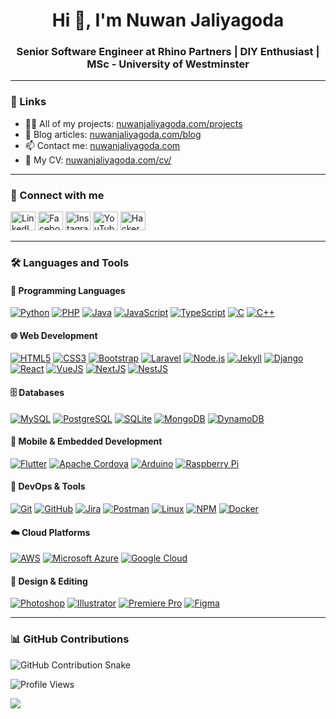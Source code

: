 <h1 align="center">Hi 👋, I'm Nuwan Jaliyagoda</h1>
<h3 align="center">Senior Software Engineer at Rhino Partners | DIY Enthusiast | MSc - University of Westminster</h3>

---

### 🔗 Links

- 👨‍💻 All of my projects: [nuwanjaliyagoda.com/projects](https://nuwanjaliyagoda.com/projects)
- 📝 Blog articles: [nuwanjaliyagoda.com/blog](https://nuwanjaliyagoda.com/blog)
- 📫 Contact me: [nuwanjaliyagoda.com](https://nuwanjaliyagoda.com)
- 📄 My CV: [nuwanjaliyagoda.com/cv/](https://nuwanjaliyagoda.com/cv/)

---

### 🤝 Connect with me

<p align="left">
    <a href="https://linkedin.com/in/nuwan-jaliyagoda" target="blank"><img src="https://cdn.jsdelivr.net/gh/devicons/devicon@latest/icons/linkedin/linkedin-original.svg" alt="LinkedIn" height="30" width="40" /></a>
    <a href="https://fb.com/nuwan.jaliyagoda" target="blank"><img src="https://cdn.jsdelivr.net/gh/devicons/devicon@latest/icons/facebook/facebook-original.svg" alt="Facebook" height="30" width="40" /></a>
    <a href="https://instagram.com/nuwanjaliyagoda" target="blank"><img src="https://raw.githubusercontent.com/rahuldkjain/github-profile-readme-generator/master/src/images/icons/Social/instagram.svg" alt="Instagram" height="30" width="40" /></a>
    <a href="https://www.youtube.com/channel/UC1EaR2mO0KTP4RjKe__wgqA" target="blank"><img src="https://raw.githubusercontent.com/rahuldkjain/github-profile-readme-generator/master/src/images/icons/Social/youtube.svg" alt="YouTube" height="30" width="40" /></a>
    <a href="https://www.hackerrank.com/nuwanj" target="blank"><img src="https://raw.githubusercontent.com/rahuldkjain/github-profile-readme-generator/master/src/images/icons/Social/hackerrank.svg" alt="HackerRank" height="30" width="40" /></a>
</p>

---

### 🛠️ Languages and Tools

#### 📌 Programming Languages

[![Python](https://img.shields.io/badge/Python-3776AB?style=flat-square&logo=python&logoColor=white)](https://www.python.org)
[![PHP](https://img.shields.io/badge/PHP-777BB4?style=flat-square&logo=php&logoColor=white)](https://www.php.net)
[![Java](https://img.shields.io/badge/Java-%23ED8B00.svg?logo=openjdk&logoColor=white)](https://www.java.com)
[![JavaScript](https://img.shields.io/badge/JavaScript-F7DF1E?style=flat-square&logo=javascript&logoColor=black)](https://www.javascript.com)
[![TypeScript](https://img.shields.io/badge/TypeScript-3178C6?style=flat-square&logo=typescript&logoColor=white)](https://www.typescriptlang.org)
[![C](https://img.shields.io/badge/C-00599C?logo=c&logoColor=white)](https://en.wikipedia.org/wiki/C_(programming_language))
[![C++](https://img.shields.io/badge/C++-00599C?style=flat-square&logo=cplusplus&logoColor=white)](https://isocpp.org)

#### 🌐 Web Development

[![HTML5](https://img.shields.io/badge/HTML5-E34F26?style=flat-square&logo=html5&logoColor=white)](https://developer.mozilla.org/en-US/docs/Web/HTML)
[![CSS3](https://img.shields.io/badge/CSS3-1572B6?style=flat-square&logo=css3&logoColor=white)](https://developer.mozilla.org/en-US/docs/Web/CSS)
[![Bootstrap](https://img.shields.io/badge/Bootstrap-7952B3?style=flat-square&logo=bootstrap&logoColor=white)](https://getbootstrap.com)
[![Laravel](https://img.shields.io/badge/Laravel-FF2D20?style=flat-square&logo=laravel&logoColor=white)](https://laravel.com)
[![Node.js](https://img.shields.io/badge/Node.js-339933?style=flat-square&logo=node.js&logoColor=white)](https://nodejs.org)
[![Jekyll](https://img.shields.io/badge/Jekyll-C00?logo=jekyll&logoColor=fff)](https://jekyllrb.com)
[![Django](https://img.shields.io/badge/Django-092E20?style=flat-square&logo=django&logoColor=white)](https://www.djangoproject.com/)
[![React](https://img.shields.io/badge/React-61DAFB?style=flat-square&logo=react&logoColor=black)](https://reactjs.org)
[![VueJS](https://img.shields.io/badge/Vue.js-4FC08D?style=flat-square&logo=vue.js&logoColor=white)](https://vuejs.org)
[![NextJS](https://img.shields.io/badge/Next.js-000000?style=flat-square&logo=next.js&logoColor=white)](https://nextjs.org)
[![NestJS](https://img.shields.io/badge/NestJS-E0234E?style=flat-square&logo=nestjs&logoColor=white)](https://nestjs.com)

#### 🗄️ Databases

[![MySQL](https://img.shields.io/badge/MySQL-4479A1?style=flat-square&logo=mysql&logoColor=white)](https://www.mysql.com)
[![PostgreSQL](https://img.shields.io/badge/PostgreSQL-336791?style=flat-square&logo=postgresql&logoColor=white)](https://www.postgresql.org)
[![SQLite](https://img.shields.io/badge/SQLite-07405E?style=flat-square&logo=sqlite&logoColor=white)](https://www.sqlite.org)
[![MongoDB](https://img.shields.io/badge/MongoDB-47A248?style=flat-square&logo=mongodb&logoColor=white)](https://www.mongodb.com)
[![DynamoDB](https://img.shields.io/badge/DynamoDB-FF9900?style=flat-square&logo=amazon-dynamodb&logoColor=white)](https://aws.amazon.com/dynamodb/)

#### 📱 Mobile & Embedded Development

[![Flutter](https://img.shields.io/badge/Flutter-02569B?style=flat-square&logo=flutter&logoColor=white)](https://flutter.dev)
[![Apache Cordova](https://img.shields.io/badge/Apache%20Cordova-46494A?style=flat-square&logo=cordova&logoColor=white)](https://cordova.apache.org)
[![Arduino](https://img.shields.io/badge/Arduino-00979D?style=flat-square&logo=arduino&logoColor=white)](https://www.arduino.cc)
[![Raspberry Pi](https://img.shields.io/badge/Raspberry%20Pi-C51A4A?style=flat-square&logo=raspberrypi&logoColor=white)](https://www.raspberrypi.org)

#### 🔧 DevOps & Tools

[![Git](https://img.shields.io/badge/Git-F05032?style=flat-square&logo=git&logoColor=white)](https://git-scm.com)
[![GitHub](https://img.shields.io/badge/GitHub-181717?style=flat-square&logo=github&logoColor=white)](https://github.com)
[![Jira](https://img.shields.io/badge/Jira-0052CC?style=flat-square&logo=jira&logoColor=white)](https://www.atlassian.com/software/jira)
[![Postman](https://img.shields.io/badge/Postman-FF6C37?style=flat-square&logo=postman&logoColor=white)](https://www.postman.com)
[![Linux](https://img.shields.io/badge/Linux-FCC624?style=flat-square&logo=linux&logoColor=white)](https://www.linux.org)
[![NPM](https://img.shields.io/badge/NPM-CB3837?style=flat-square&logo=npm&logoColor=white)](https://www.npmjs.com)
[![Docker](https://img.shields.io/badge/Docker-2496ED?style=flat-square&logo=docker&logoColor=white)](https://www.docker.com)

#### ☁️ Cloud Platforms

[![AWS](https://img.shields.io/badge/AWS-%23FF9900.svg?logo=amazon-web-services&logoColor=white)](https://aws.amazon.com)
[![Microsoft Azure](https://custom-icon-badges.demolab.com/badge/Microsoft%20Azure-0089D6?logo=msazure&logoColor=white)](https://azure.microsoft.com)
[![Google Cloud](https://img.shields.io/badge/Google%20Cloud-%234285F4.svg?logo=google-cloud&logoColor=white)](https://cloud.google.com)

#### 🎨 Design & Editing

[![Photoshop](https://img.shields.io/badge/Photoshop-31A8FF?style=flat-square&logo=adobe-photoshop&logoColor=white)](https://www.adobe.com/products/photoshop.html)
[![Illustrator](https://img.shields.io/badge/Illustrator-FF9A00?style=flat-square&logo=adobe-illustrator&logoColor=white)](https://www.adobe.com/products/illustrator.html)
[![Premiere Pro](https://img.shields.io/badge/Premiere%20Pro-9999FF?style=flat-square&logo=adobe-premiere-pro&logoColor=white)](https://www.adobe.com/products/premiere.html)
[![Figma](https://img.shields.io/badge/Figma-F24E1E?style=flat-square&logo=figma&logoColor=white)](https://www.figma.com)


---

### 📊 GitHub Contributions

<picture>
  <source media="(prefers-color-scheme: dark)" srcset="https://nuwanj.github.io/NuwanJ/dist/github-contribution-grid-snake-dark.svg" />
  <source media="(prefers-color-scheme: light)" srcset="https://nuwanj.github.io/NuwanJ//dist/github-contribution-grid-snake.svg" />
  <img alt="GitHub Contribution Snake" src="github-snake.svg" />
</picture>

<!-- <p>
    <img align="center"
        src="https://github-readme-stats.vercel.app/api/top-langs?username=nuwanj&show_icons=true&locale=en&layout=compact"
        alt="nuwanj" />
</p> -->

<p align="left">
    <img src="https://komarev.com/ghpvc/?username=nuwanj&label=Profile%20Views&color=blue&style=flat-square" alt="Profile Views" />
</p>

![](https://hit.yhype.me/github/profile?user_id=11540782)


